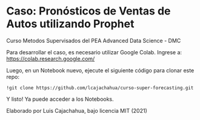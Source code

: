# Caso: Pronósticos de Ventas de Autos utilizando Prophet

Curso Metodos Supervisados del PEA Advanced Data Science - DMC

Para desarrollar el caso, es necesario utilizar Google Colab. Ingrese a: https://colab.research.google.com/

Luego, en un Notebook nuevo, ejecute el siguiente código para clonar este repo:

```
!git clone https://github.com/lcajachahua/curso-super-forecasting.git
```

Y listo! Ya puede acceder a los Notebooks.



Elaborado por Luis Cajachahua, bajo licencia MIT (2021)
